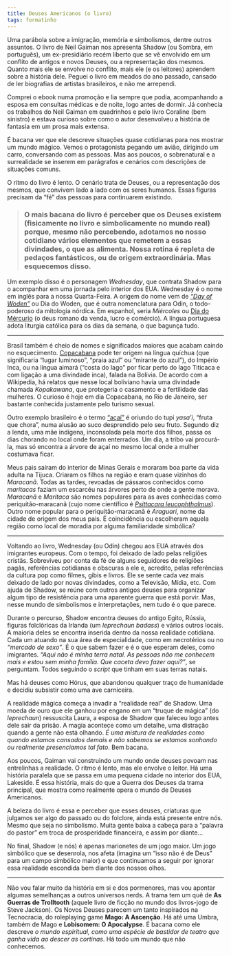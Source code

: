 ```yaml
---
title: Deuses Americanos (o livro)
tags: formatinho
---
```


Uma parábola sobre a imigração, memória e simbolismos, dentre outros assuntos. O livro de Neil Gaiman nos apresenta Shadow (ou Sombra, em português), um ex-presidiário recém liberto que se vê envolvido em um conflito de antigos e novos Deuses, ou a representação dos mesmos. Quanto mais ele se envolve no conflito, mais ele (e os leitores) aprendem sobre a história dele. Peguei o livro em meados do ano passado, cansado de ler biografias de artistas brasileiros, e não me arrependi.

Comprei o ebook numa promoção e lia sempre que podia, acompanhando a esposa em consultas médicas e de noite, logo antes de dormir. Já conhecia os trabalhos do Neil Gaiman em quadrinhos e pelo livro Coraline (bem sinistro) e estava curioso sobre como o autor desenvolveu a história de fantasia em um prosa mais extensa.

É bacana ver que ele descreve situações quase cotidianas para nos mostrar um mundo mágico. Vemos o protagonista pegando um avião, dirigindo um carro, conversando com as pessoas. Mas aos poucos, o sobrenatural e a surrealidade se inserem em parágrafos e cenários com descrições de situações comuns.

O ritmo do livro é lento. O cenário trata de Deuses, ou a representação dos mesmos, que convivem lado a lado com os seres humanos. Essas figuras precisam da “fé” das pessoas para continuarem existindo.

>###    O mais bacana do livro é perceber que os Deuses existem (fisicamente no livro e simbolicamente no mundo real) porque, mesmo não percebendo, adotamos no nosso cotidiano vários elementos que remetem a essas divindades, o que as alimenta. Nossa rotina é repleta de pedaços fantásticos, ou de origem extraordinária. Mas esquecemos disso.

Um exemplo disso é o personagem *Wednesday*, que contrata Shadow para o acompanhar em uma jornada pelo interior dos EUA. Wednesday é o nome em inglês para a nossa Quarta-Feira. A origem do nome vem de *[“Day of Woden”](https://en.wikipedia.org/wiki/Wednesday)* ou Dia do Woden, que é outra nomenclatura para Odin, o todo-poderoso da mitologia nórdica. Em espanhol, seria *Miércoles* ou [Dia do Mércurio](https://pt.wikipedia.org/wiki/Merc%C3%BArio_(mitologia)) (o deus romano da venda, lucro e comércio). A língua portuguesa adota liturgia católica para os dias da semana, o que bagunça tudo.

---

Brasil também é cheio de nomes e significados maiores que acabam caindo no esquecimento. [Copacabana](https://pt.wikipedia.org/wiki/Copacabana) pode ter origem na língua quíchua (que significaria “lugar luminoso”, “praia azul” ou “mirante do azul”), do Império Inca, ou na língua aimará (“costa do lago” por ficar perto do lago Titicaca e com ligação a uma divindade inca), falada na Bolívia. De acordo com a Wikipedia, há relatos que nesse local boliviano havia uma divindade chamada *Kopakawana*, que protegeria o casamento e a fertilidade das mulheres. O curioso é hoje em dia Copacabana, no Rio de Janeiro, ser bastante conhecida justamente pelo turismo sexual.

Outro exemplo brasileiro é o termo [“açaí”](https://pt.wikipedia.org/wiki/A%C3%A7a%C3%AD) é oriundo do tupi *yasa’i*, “fruta que chora”, numa alusão ao suco desprendido pelo seu fruto. Segundo diz a lenda, uma mãe indígena, inconsolada pela morte dos filhos, passa os dias chorando no local onde foram enterrados. Um dia, a tribo vai procurá-la, mas só encontra a árvore de açaí no mesmo local onde a mulher costumava ficar.

Meus pais saíram do interior de Minas Gerais e moraram boa parte da vida adulta na Tijuca. Criaram os filhos na região e eram quase vizinhos do *Maracanã*. Todas as tardes, revoadas de pássaros conhecidos como *maritacas* faziam um escarcéu nas árvores perto de onde a gente morava. *Maracanã* e *Maritaca* são nomes populares para as aves conhecidas como periquitão-maracanã (cujo nome científico é *[Psittacara leucophthalmus](https://www.wikiaves.com.br/periquitao-maracana)*). Outro nome popular para o periquitão-maracanã é *Araguari*, nome da cidade de origem dos meus pais. É coincidência ou escolheram aquela região como local de moradia por alguma familiaridade simbólica?

***

Voltando ao livro, Wednesday (ou Odin) chegou aos EUA através dos imigrantes europeus. Com o tempo, foi deixado de lado pelas religiões cristãs. Sobreviveu por conta da fé de alguns seguidores de religiões pagãs, referências cotidianas e obscuras a ele e, acredito, pelas referências da cultura pop como filmes, gibis e livros. Ele se sente cada vez mais deixado de lado por novas divindades, como a Televisão, Mídia, etc. Com ajuda de Shadow, se reúne com outros antigos deuses para organizar algum tipo de resistência para uma aparente guerra que está porvir. Mas, nesse mundo de simbolismos e interpretações, nem tudo é o que parece.

Durante o percurso, Shadow encontra deuses do antigo Egito, Rússia, figuras folclóricas da Irlanda (um *leprechaun badass*) e vários outros locais. A maioria deles se encontra inserida dentro da nossa realidade cotidiana. Cada um atuando na sua área de especialidade, como em necrotérios ou no *“mercado de sexo”*. É o que sabem fazer e é o que esperam deles, como imigrantes. *“Aqui não é minha terra natal. As pessoas não me conhecem mais e estou sem minha família. Que caceta devo fazer aqui?”*, se perguntam. Todos seguindo o *script* que tinham em suas terras natais.

Mas há deuses como Hórus, que abandonou qualquer traço de humanidade e decidiu subsistir como uma ave carniceira.

A realidade mágica começa a invadir a “realidade real” de Shadow. Uma moeda de ouro que ele ganhou por engano em um “truque de mágica” (do *leprechaun*) ressuscita Laura, a esposa de Shadow que faleceu logo antes dele sair da prisão. A magia acontece como um detalhe, uma distração quando a gente não está olhando. *É uma mistura de realidades como quando estamos cansados demais e não sabemos se estamos sonhando ou realmente presenciamos tal fato*. Bem bacana.

Aos poucos, Gaiman vai construindo um mundo onde deuses povoam nas entrelinhas a realidade. O ritmo é lento, mas ele envolve o leitor. Há uma história paralela que se passa em uma pequena cidade no interior dos EUA, Lakeside. É essa história, mais do que a Guerra dos Deuses da trama principal, que mostra como realmente opera o mundo de Deuses Americanos.

A beleza do livro é essa e perceber que esses deuses, criaturas que julgamos ser algo do passado ou do folclore, ainda está presente entre nós. Mesmo que seja no simbolismo. Muita gente baixa a cabeça para a “palavra do pastor” em troca de prosperidade financeira, e assim por diante…

No final, Shadow (e nós) é apenas marionetes de um jogo maior. Um jogo simbólico que se desenrola, nos afeta (imagina um “isso não é de Deus” para um campo simbólico maior) e que continuamos a seguir por ignorar essa realidade escondida bem diante dos nossos olhos.

***

Não vou falar muito da história em si e dos pormenores, mas vou apontar algumas semelhanças a outros universos nerds. A trama tem um quê de **As Guerras de Trolltooth** (aquele livro de ficção no mundo dos livros-jogo de Steve Jackson). Os Novos Deuses parecem um tanto inspirados na Tecnocracia, do roleplaying game **Mago: A Ascenção**. Há até uma Umbra, também de Mago e **Lobisomem: O Apocalypse**. É bacana como ele descreve *o mundo espiritual, como uma espécie de bastidor de teatro que ganha vida ao descer as cortinas*. Há todo um mundo que não conhecemos.